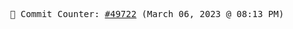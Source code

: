 <p align="center">
    <samp>
        📮 Commit Counter: <a href="https://github.com/Javascript-void0/Javascript-void0/commits/main">#49722</a> (March 06, 2023 @ 08:13 PM)
    </samp>
</p>